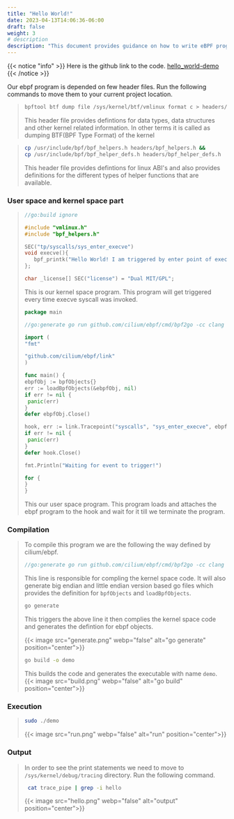 ```yaml
---
title: "Hello World!"
date: 2023-04-13T14:06:36-06:00
draft: false
weight: 3
# description
description: "This document provides guidance on how to write eBPF programs and their execution flow."
---
```


{{< notice "info" >}}
Here is the github link to the code. [hello_world-demo](https://github.com/c-ravela/hello_world-demo)
{{< /notice >}}

Our ebpf program is depended on few header files. Run the following commands to move them to your current project location.

>```bash
>bpftool btf dump file /sys/kernel/btf/vmlinux format c > headers/vmlinux.h
>```
>
> This header file provides defintions for data types, data structures and other kernel related information. In other terms it is called as dumping BTF(BPF Type Format) of the kernel

>```bash
>cp /usr/include/bpf/bpf_helpers.h headers/bpf_helpers.h && 
>cp /usr/include/bpf/bpf_helper_defs.h headers/bpf_helper_defs.h
>```
>
> This header file provides defintions for linux ABI's and also provides definitions for the different types of helper functions that are available.

### User space and kernel space part

>```c
>//go:build ignore
>
>#include "vmlinux.h"
>#include "bpf_helpers.h"
>
>SEC("tp/syscalls/sys_enter_execve")
>void execve(){
>    bpf_printk("Hello World! I am triggered by enter point of execve.");
>};
>
>char _license[] SEC("license") = "Dual MIT/GPL";
>```
>
>This is our kernel space program. This program will get triggered every time execve syscall was invoked.
>
>```go
>package main
>
>//go:generate go run github.com/cilium/ebpf/cmd/bpf2go -cc clang -cflags $BPF_CFLAGS bpf index.bpf.c -- -I./headers
>
>import (
> "fmt"
> 
> "github.com/cilium/ebpf/link"
>)
>
>func main() {
> ebpfObj := bpfObjects{}
> err := loadBpfObjects(&ebpfObj, nil)
> if err != nil {
>  panic(err)
> }
> defer ebpfObj.Close()
>
> hook, err := link.Tracepoint("syscalls", "sys_enter_execve", ebpfObj.Execve, nil)
> if err != nil {
>  panic(err)
> }
> defer hook.Close()
>
> fmt.Println("Waiting for event to trigger!")
> 
> for {
> }
>}
>```
>
>This our user space program. This program loads and attaches the ebpf program to the hook and wait for it till we terminate the program.

### Compilation
>
> To compile this program we are the following the way defined by cilium/ebpf.
>
> ```go
> //go:generate go run github.com/cilium/ebpf/cmd/bpf2go -cc clang -cflags $BPF_CFLAGS bpf index.bpf.c -- -I./headers
> ```
>
> This line is responsible for compling the kernel space code. It will also generate big endian and little endian version based go files which provides the definition for `bpfObjects` and `loadBpfObjects`.
>
> ```bash
> go generate
> ```
>
> This triggers the above line it then complies the kernel space code and generates the defintion for ebpf objects.
>
>
> {{< image src="generate.png" webp="false" alt="go generate" position="center">}}
>
> ```bash
> go build -o demo
> ```
>
> This builds the code and generates the executable with name `demo`.
> {{< image src="build.png" webp="false" alt="go build" position="center">}}
>
### Execution
>
> ```bash
> sudo ./demo
> ```
>
> {{< image src="run.png" webp="false" alt="run" position="center">}}
>

### Output
>
> In order to see the print statements we need to move to `/sys/kernel/debug/tracing` directory. Run the following command.
>
> ```bash
>  cat trace_pipe | grep -i hello
> ```
>
> {{< image src="hello.png" webp="false" alt="output" position="center">}}
>
